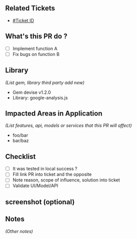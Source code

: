 ## Related Tickets

- [#Ticket ID](https://dev.framgia.com/redmine/issues/???)

## What's this PR do ?

- [ ] Implement function A
- [ ] Fix bugs on function B

## Library
*(List gem, library third party add new)*

- Gem devise v1.2.0
- Library: google-analysis.js

## Impacted Areas in Application
*(List features, api, models or services that this PR will affect)*

- foo/bar
- bar/baz

## Checklist

- [ ] It was tested in local success ?
- [ ] Fill link PR into ticket and the opposite
- [ ] Note reason, scope of influence, solution into ticket
- [ ] Validate UI/Model/API

## screenshot (optional)


## Notes
*(Other notes)*